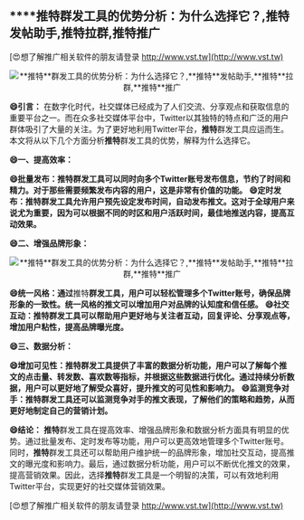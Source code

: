 ## ****推特**群发工具的优势分析：为什么选择它？,**推特**发帖助手,**推特**拉群,**推特**推广**

[😍想了解推广相关软件的朋友请登录 http://www.vst.tw](http://www.vst.tw)

 <center><img src="https://vst.tw/MP4/tuiguang/png/6.png" alt="**推特**群发工具的优势分析：为什么选择它？,**推特**发帖助手,**推特**拉群,**推特**推广"></center>

**😄引言：**
在数字化时代，社交媒体已经成为了人们交流、分享观点和获取信息的重要平台之一。而在众多社交媒体平台中，Twitter以其独特的特点和广泛的用户群体吸引了大量的关注。为了更好地利用Twitter平台，**推特**群发工具应运而生。本文将从以下几个方面分析**推特**群发工具的优势，解释为什么选择它。

**😄一、提高效率：**

**😄批量发布：**推特**群发工具可以同时向多个Twitter账号发布信息，节约了时间和精力。对于那些需要频繁发布内容的用户，这是非常有价值的功能。**
**😄定时发布：**推特**群发工具允许用户预先设定发布时间，自动发布推文。这对于全球用户来说尤为重要，因为可以根据不同的时区和用户活跃时间，最佳地推送内容，提高互动效果。**

**😄二、增强品牌形象：**

 <center><img src="https://vst.tw/MP4/tuiguang/png/5.png" alt="**推特**群发工具的优势分析：为什么选择它？,**推特**发帖助手,**推特**拉群,**推特**推广"></center>

**😄统一风格：通过**推特**群发工具，用户可以轻松管理多个Twitter账号，确保品牌形象的一致性。统一风格的推文可以增加用户对品牌的认知度和信任感。**
**😄社交互动：**推特**群发工具可以帮助用户更好地与关注者互动，回复评论、分享观点等，增加用户粘性，提高品牌曝光度。**

**😄三、数据分析：**

**😄增加可见性：**推特**群发工具提供了丰富的数据分析功能，用户可以了解每个推文的点击量、转发数、喜欢数等指标，并根据这些数据进行优化。通过持续分析数据，用户可以更好地了解受众喜好，提升推文的可见性和影响力。**
**😄监测竞争对手：**推特**群发工具还可以监测竞争对手的推文表现，了解他们的策略和趋势，从而更好地制定自己的营销计划。**

**😄结论：**
**推特**群发工具在提高效率、增强品牌形象和数据分析方面具有明显的优势。通过批量发布、定时发布等功能，用户可以更高效地管理多个Twitter账号。同时，**推特**群发工具还可以帮助用户维护统一的品牌形象，增加社交互动，提高推文的曝光度和影响力。最后，通过数据分析功能，用户可以不断优化推文的效果，提高营销效果。因此，选择**推特**群发工具是一个明智的决策，可以有效地利用Twitter平台，实现更好的社交媒体营销效果。

[😍想了解推广相关软件的朋友请登录 http://www.vst.tw](http://www.vst.tw)




